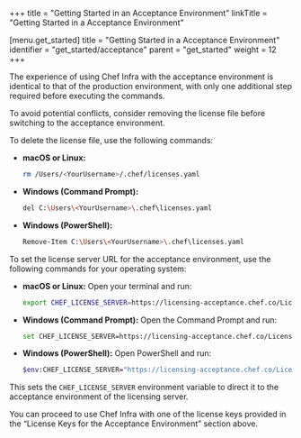 +++
title = "Getting Started in an Acceptance Environment"
linkTitle = "Getting Started in a Acceptance Environment"

[menu.get_started]
title = "Getting Started in a Acceptance Environment"
identifier = "get_started/acceptance"
parent = "get_started"
weight = 12
+++

The experience of using Chef Infra with the acceptance environment is identical to that of the production environment, with only one additional step required before executing the commands.

To avoid potential conflicts, consider removing the license file before switching to the acceptance environment.

To delete the license file, use the following commands:

- **macOS or Linux:**

    ```sh
    rm /Users/<YourUsername>/.chef/licenses.yaml
    ```

- **Windows (Command Prompt):**

    ```sh
    del C:\Users\<YourUsername>\.chef\licenses.yaml
    ```

- **Windows (PowerShell):**

    ```sh
    Remove-Item C:\Users\<YourUsername>\.chef\licenses.yaml
    ```

To set the license server URL for the acceptance environment, use the following commands for your operating system:

- **macOS or Linux:** Open your terminal and run:

    ```sh
    export CHEF_LICENSE_SERVER=https://licensing-acceptance.chef.co/License
    ```

- **Windows (Command Prompt):** Open the Command Prompt and run:

    ```sh
    set CHEF_LICENSE_SERVER=https://licensing-acceptance.chef.co/License
    ```

- **Windows (PowerShell):** Open PowerShell and run:

    ```sh
    $env:CHEF_LICENSE_SERVER="https://licensing-acceptance.chef.co/License"
    ```

This sets the `CHEF_LICENSE_SERVER` environment variable to direct it to the acceptance environment of the licensing server.

You can proceed to use Chef Infra with one of the license keys provided in the “License Keys for the Acceptance Environment” section above.

